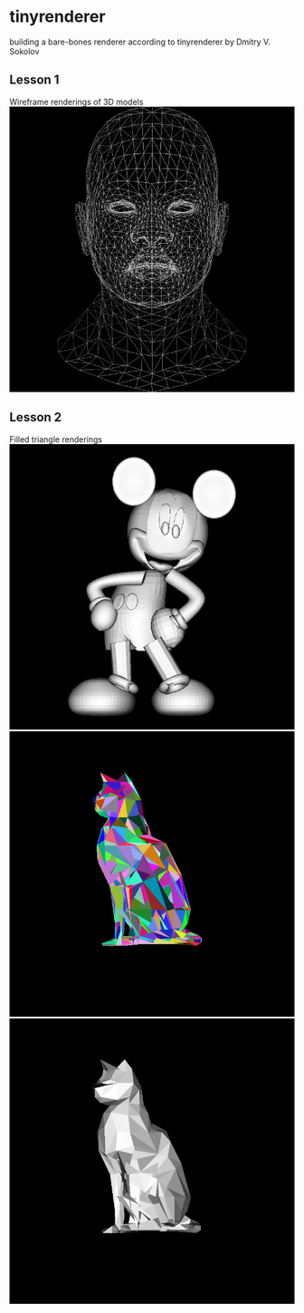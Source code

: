 # tinyrenderer
building a bare-bones renderer according to tinyrenderer by Dmitry V. Sokolov

## Lesson 1

Wireframe renderings of 3D models
![head](images/wireframe/head.png)

## Lesson 2
Filled triangle renderings 
![mickey](images/triangles/mickey.png)
![cat](images/triangles/colorful_cat.png)![cat](images/triangles/cat.png)
